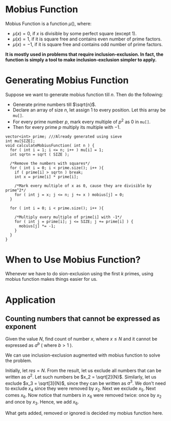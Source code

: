 # Mobius Function

Mobius Function is a function $\mu()$, where:

- $\mu(x) = 0$, if $x$ is divisible by some perfect square (except 1).
- $\mu(x) = 1$, if it is square free and contains even number of prime factors.
- $\mu(x) = -1$, if it is square free and contains odd number of prime factors.

**It is mostly used in problems that require inclusion-exclusion. In fact, the function is simply a tool to make inclusion-exclusion simpler to apply.**

# Generating Mobius Function

Suppose we want to generate mobius function till $n$. Then do the following:

- Generate prime numbers till $\sqrt{n}$.
- Declare an array of size $n$, let assign $1$ to every position. Let this array be `mu[]`.
- For every prime number $p$, mark every multiple of $p^2$ as $0$ in `mu[]`.
- Then for every prime $p$ multiply its multiple with $-1$.

```
vector<int> prime; ///Already generated using sieve
int mu[SIZE];
void calculateMobiusFunction( int n ) {
  for ( int i = 1; i <= n; i++ ) mu[i] = 1;
  int sqrtn = sqrt ( SIZE );

  /*Remove the numbers with squares*/
  for ( int i = 0; i < prime.size(); i++ ){
    if ( prime[i] > sqrtn ) break;
    int x = prime[i] * prime[i];

    /*Mark every multiple of x as 0, cause they are divisible by prime^2*/
    for ( int j = x; j <= n; j += x ) mobius[j] = 0;
  }

  for ( int i = 0; i < prime.size(); i++ ){

    /*Multiply every multiple of prime[i] with -1*/
    for ( int j = prime[i]; j <= SIZE; j += prime[i] ) {
      mobius[j] *= -1;
    }
  }
}

```

# When to Use Mobius Function?

Whenever we have to do sion-exclusion using the first $k$ primes, using mobius function makes things easier for us.

# Application

## Counting numbers that cannot be expressed as exponent

Given the value $N$, find count of number $x$, where $x \leq N$ and it cannot be expressed as $a^b$ ( where $b > 1$ ).

We can use inclusion-exclusion augmented with mobius function to solve the problem.

Initially, let $res = N$. From the result, let us exclude all numbers that can be written as $a^2$. Let such numbers be $x_2 = \sqrt[2]{N}$. Similarly, let us exclude $x_3 = \sqrt[3]{N}$, since they can be written as $a^3$. We don't need to exclude $x_4$ since they were removed by $x_2$. Next we exclude $x_5$. Next comes $x_6$. Now notice that numbers in $x_6$ were removed twice: once by $x_2$ and once by $x_3$. Hence, we add $x_6$.

What gets added, removed or ignored is decided my mobius function here.
